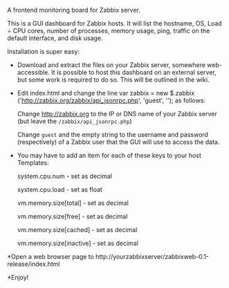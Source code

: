 A frontend monitoring board for Zabbix server.

This is a GUI dashboard for Zabbix hosts. It will list the hostname, OS, Load ÷ CPU cores, number of processes, memory usage, ping, traffic on the default interface, and disk usage.

Installation is super easy:

* Download and extract the files on your Zabbix server, somewhere web-accessible. It is possible to host this dashboard on an external server, but some work is required to do so. This will be outlined in the wiki.

* Edit index.html and change the line var zabbix = new $.zabbix ('http://zabbix.org/zabbix/api_jsonrpc.php', 'guest', ''); as follows:

  Change http://zabbix.org to the IP or DNS name of your Zabbix server (but leave the `/zabbix/api_jsonrpc.php`)

  Change `guest` and the empty string to the username and password (respectively) of a Zabbix user that the GUI will use to access the data.

* You may have to add an item for each of these keys to your host Templates:

    system.cpu.num - set as decimal

    system.cpu.load - set as float

    vm.memory.size[total] - set as decimal

    vm.memory.size[free] - set as decimal

    vm.memory.size[cached] - set as decimal

    vm.memory.size[inactive] - set as decimal

*Open a web browser page to http://yourzabbixserver/zabbixweb-0.1-release/index.html

*Enjoy!
